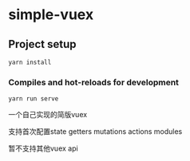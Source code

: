 # simple-vuex

## Project setup

```
yarn install
```

### Compiles and hot-reloads for development

```
yarn run serve
```

一个自己实现的简版vuex

支持首次配置state getters mutations actions modules

暂不支持其他vuex api
